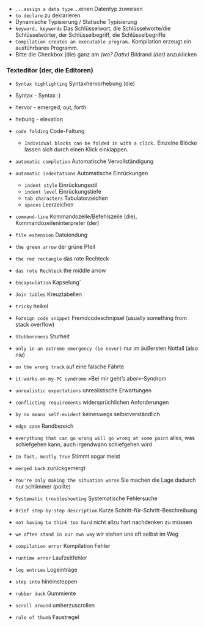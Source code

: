 - `...assign a data type` ...einen Datentyp zuweisen 
- `to declare` zu deklarieren 
- Dynamische Typisierung  / Statische Typisierung
- `keyword, keywords` Das Schlüsselwort, die Schlüsselworte/die Schlüsselwörter, der Schlüsselbegriff, die Schlüsselbegriffe 
- `Compilation creates an executable program.` Kompilation erzeugt ein ausführbares Programm. 
- Bitte die Checkbox (die) ganz am *(wo? Dativ)* Bildrand *(der)* anzuklicken

### Texteditor (der, die Editoren)
-  `Syntax highlighting` Syntaxhervorhebung (die)
  - Syntax - Syntax :) 
  - hervor - emerged, out, forth
  - hebung - elevation 
- `code folding`  Code-Faltung 
  - `Individual blocks can be folded in with a click.` Einzelne Blöcke lassen sich durch einen Klick einklappen. 
- `automatic completion` Automatische Vervollständigung 
- `automatic indentations` Automatische Einrückungen 
  - `indent style` Einrückungsstil 
  - `indent level` Einrückungstiefe 
  - `tab characters` Tabulatorzeichen 
  - `spaces` Leerzeichen 
- `command-line` Kommandozeile/Befehlszeile (die), Kommandozeileninterpreter (der) 
- `file extension` Dateiendung  
- `the green arrow`  der grüne Pfeil
- `the red rectangle` das rote Rechteck
- `das rote Rechteck` the middle arrow

- `Encapsulation` Kapselung` 
- `Join tables` Kreuztabellen

- `tricky` heikel 
- `Foreign code snippet` Fremdcodeschnipsel (usually something from stack overflow)
- `Stubbornness` Sturheit
- `only in an extreme emergency (ie never)` nur im äußersten Notfall (also nie)
- `on the wrong track` auf eine falsche Fährte
- `it-works-on-my-PC syndrome` »Bei mir geht’s aber«-Syndrom
- `unrealistic expectations` unrealistische Erwartungen
- `conflicting requirements` widersprüchlichen Anforderungen
- `by no means self-evident` keineswegs selbstverständlich
- `edge case` Randbereich
- `everything that can go wrong will go wrong at some point` alles, was schiefgehen kann, auch irgendwann schiefgehen wird
- `In fact, mostly true` Stimmt sogar meist
- `merged back` zurückgemergt 
- `You're only making the situation worse` Sie machen die Lage dadurch nur schlimmer (polite)
- `Systematic troubleshooting` Systematische Fehlersuche
- `Brief step-by-step description` Kurze Schritt-für-Schritt-Beschreibung
- `not having to think too hard` nicht allzu hart nachdenken zu müssen
- `we often stand in our own way` wir stehen uns oft selbst im Weg
- `compilation error` Kompilation Fehler
- `runtime error` Laufzeitfehler
- `log entries` Logeinträge
- `step into` hineinsteppen
- `rubber duck` Gummiente
- `scroll around` umherzuscrollen
- `rule of thumb` Faustregel